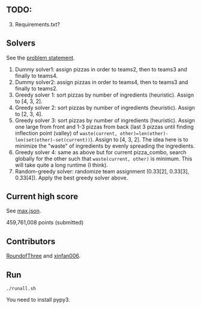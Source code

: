 ## TODO: 
3. Requirements.txt?


## Solvers

See the [problem statement](problem_statement.pdf).

1. Dummy solver1: assign pizzas in order to teams2, then to teams3 and finally to teams4. 
2. Dummy solver2: assign pizzas in order to teams4, then to teams3 and finally to teams2. 
3. Greedy solver 1: sort pizzas by number of ingredients (heuristic). Assign to [4, 3, 2]. 
4. Greedy solver 2: sort pizzas by number of ingredients (heuristic). Assign to [2, 3, 4]. 
5. Greedy solver 3: sort pizzas by number of ingredients (heuristic). Assign one large from front and 1-3 pizzas from back (last 3 pizzas until finding inflection point (valley) of `waste(current, other)=len(other)-len(set(other)-set(current))`). Assign to [4, 3, 2]. The idea here is to minimize the "waste" of ingredients by evenly spreading the ingredients.
6. Greedy solver 4: same as above but for current pizza_combo, search globally for the other such that `waste(current, other)` is minimum. This will take quite a long runtime (I think). 
7. Random-greedy solver: randomize team assignment (0.33[2], 0.33[3], 0.33[4]). Apply the best greedy solver above. 

## Current high score

See [max.json](max.json). 

459,761,008 points (submitted)

## Contributors

[RoundofThree](https://github.com/RoundofThree) and [xinfan006](https://github.com/xinfan006). 

## Run
```
./runall.sh
```

You need to install pypy3. 